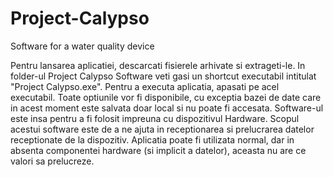 # Project-Calypso
Software for a water quality device

Pentru lansarea aplicatiei, descarcati fisierele arhivate si extrageti-le. In folder-ul Project Calypso Software veti gasi un shortcut executabil intitulat "Project Calypso.exe". Pentru a executa aplicatia, apasati pe acel executabil. Toate optiunile vor fi disponibile, cu exceptia bazei de date care in acest moment este salvata doar local si nu poate fi accesata. Software-ul este insa pentru a fi folosit impreuna cu dispozitivul Hardware. Scopul acestui software este de a ne ajuta in receptionarea si prelucrarea datelor receptionate de la dispozitiv. Aplicatia poate fi utilizata normal, dar in absenta componentei hardware (si implicit a datelor), aceasta nu are ce valori sa prelucreze.
